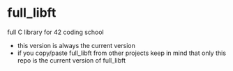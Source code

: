 # full_libft

full C library for 42 coding school

- this version is always the current version
- if you copy/paste full_libft from other projects keep in mind that only this repo is the current version of full_libft
